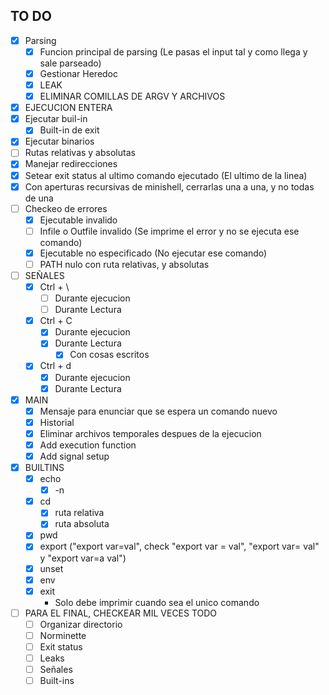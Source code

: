## TO DO

- [X]  Parsing
	- [X]  Funcion principal de parsing (Le pasas el input tal y como llega y sale parseado)
	- [X]  Gestionar Heredoc
	- [X]  LEAK
	- [X]  ELIMINAR COMILLAS DE ARGV Y ARCHIVOS
- [X]  EJECUCION ENTERA
  - [X] Ejecutar buil-in
	- [X] Built-in de exit
  - [X] Ejecutar binarios
  - [ ] Rutas relativas y absolutas
  - [X] Manejar redirecciones
  - [X] Setear exit status al ultimo comando ejecutado (El ultimo de la linea)
  - [X] Con aperturas recursivas de minishell, cerrarlas una a una, y no todas de una
  - [ ] Checkeo de errores
	- [X] Ejecutable invalido
	- [ ] Infile o Outfile invalido (Se imprime el error y no se ejecuta ese comando)
	- [X] Ejecutable no especificado (No ejecutar ese comando)
	- [ ] PATH nulo con ruta relativas, y absolutas
- [ ]  SEÑALES
	- [X] Ctrl + \
		- [ ] Durante ejecucion
		- [ ] Durante Lectura
	- [X] Ctrl + C
		- [X] Durante ejecucion
		- [X] Durante Lectura
			- [X] Con cosas escritos
	- [X] Ctrl + d
		- [X] Durante ejecucion
		- [X] Durante Lectura
- [X]  MAIN
	- [X] Mensaje para enunciar que se espera un comando nuevo
	- [X] Historial
	- [X] Eliminar archivos temporales despues de la ejecucion
	- [X] Add execution function
	- [X] Add signal setup
- [X]  BUILTINS
	- [x] echo
		- [x] -n
	- [x] cd
		- [x] ruta relativa
		- [x] ruta absoluta
	- [x] pwd
	- [x] export ("export var=val", check "export var = val", "export var= val" y "export var=a val")
	- [X] unset
	- [X] env
	- [X] exit
		- Solo debe imprimir cuando sea el unico comando
- [ ]  PARA EL FINAL, CHECKEAR MIL VECES TODO
	- [ ] Organizar directorio
	- [ ] Norminette
	- [ ] Exit status
	- [ ] Leaks
	- [ ] Señales
	- [ ] Built-ins
